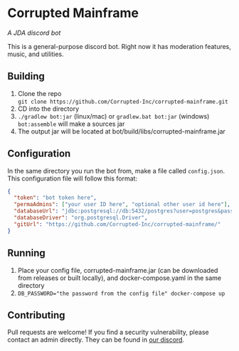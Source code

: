 # Corrupted Mainframe
*A JDA discord bot*

This is a general-purpose discord bot.  Right now it has moderation features, 
music, and utilities.

## Building
1. Clone the repo<br>
 `git clone https://github.com/Corrupted-Inc/corrupted-mainframe.git`
1. CD into the directory
1. `./gradlew bot:jar` (linux/mac) or `gradlew.bat bot:jar` (windows)
   `bot:assemble` will make a sources jar
1. The output jar will be located at bot/build/libs/corrupted-mainframe.jar

## Configuration
In the same directory you run the bot from, make a file called `config.json`.
This configuration file will follow this format:
```json
{
  "token": "bot token here",
  "permaAdmins": ["your user ID here", "optional other user id here"],
  "databaseUrl": "jdbc:postgresql://db:5432/postgres?user=postgres&password=PASSWORD GOES HERE",
  "databaseDriver": "org.postgresql.Driver",
  "gitUrl": "https://github.com/Corrupted-Inc/corrupted-mainframe/"
}
```

## Running
1. Place your config file, corrupted-mainframe.jar (can be downloaded from releases or built locally), and docker-compose.yaml in the same directory
1. `DB_PASSWORD="the password from the config file" docker-compose up`

## Contributing
Pull requests are welcome!  If you find a security vulnerability, please contact an admin
directly.  They can be found in [our discord](https://discord.gg/WF8HU47PDc).

